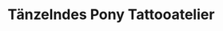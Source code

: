 ---
title: "Tänzelndes Pony Tattooatelier"
url: /lindau-bodensee/taenzelndes-pony-tattooatelier/
shop: Tattoo
---